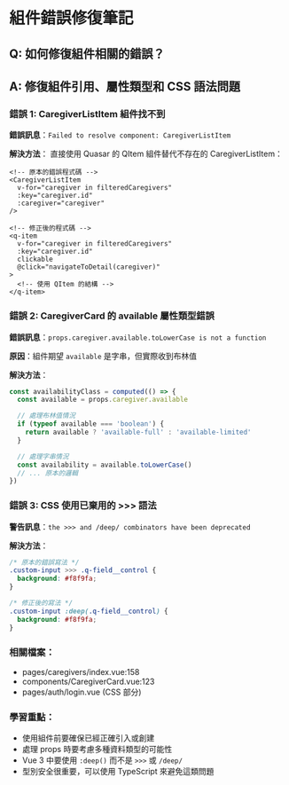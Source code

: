 # 組件錯誤修復筆記

## Q: 如何修復組件相關的錯誤？

## A: 修復組件引用、屬性類型和 CSS 語法問題

### 錯誤 1: CaregiverListItem 組件找不到

**錯誤訊息**：`Failed to resolve component: CaregiverListItem`

**解決方法**：
直接使用 Quasar 的 QItem 組件替代不存在的 CaregiverListItem：

```vue
<!-- 原本的錯誤程式碼 -->
<CaregiverListItem
  v-for="caregiver in filteredCaregivers"
  :key="caregiver.id"
  :caregiver="caregiver"
/>

<!-- 修正後的程式碼 -->
<q-item
  v-for="caregiver in filteredCaregivers"
  :key="caregiver.id"
  clickable
  @click="navigateToDetail(caregiver)"
>
  <!-- 使用 QItem 的結構 -->
</q-item>
```

### 錯誤 2: CaregiverCard 的 available 屬性類型錯誤

**錯誤訊息**：`props.caregiver.available.toLowerCase is not a function`

**原因**：組件期望 `available` 是字串，但實際收到布林值

**解決方法**：

```javascript
const availabilityClass = computed(() => {
  const available = props.caregiver.available

  // 處理布林值情況
  if (typeof available === 'boolean') {
    return available ? 'available-full' : 'available-limited'
  }

  // 處理字串情況
  const availability = available.toLowerCase()
  // ... 原本的邏輯
})
```

### 錯誤 3: CSS 使用已棄用的 >>> 語法

**警告訊息**：`the >>> and /deep/ combinators have been deprecated`

**解決方法**：

```css
/* 原本的錯誤寫法 */
.custom-input >>> .q-field__control {
  background: #f8f9fa;
}

/* 修正後的寫法 */
.custom-input :deep(.q-field__control) {
  background: #f8f9fa;
}
```

### 相關檔案：

- pages/caregivers/index.vue:158
- components/CaregiverCard.vue:123
- pages/auth/login.vue (CSS 部分)

### 學習重點：

- 使用組件前要確保已經正確引入或創建
- 處理 props 時要考慮多種資料類型的可能性
- Vue 3 中要使用 `:deep()` 而不是 `>>>` 或 `/deep/`
- 型別安全很重要，可以使用 TypeScript 來避免這類問題
